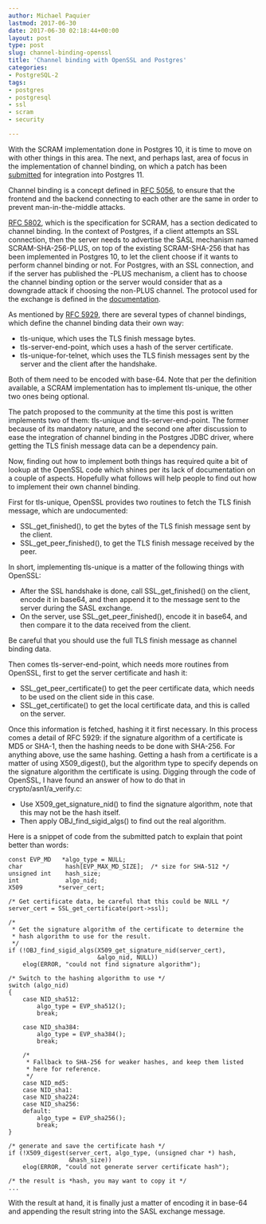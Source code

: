 ```yaml
---
author: Michael Paquier
lastmod: 2017-06-30
date: 2017-06-30 02:18:44+00:00
layout: post
type: post
slug: channel-binding-openssl
title: 'Channel binding with OpenSSL and Postgres'
categories:
- PostgreSQL-2
tags:
- postgres
- postgresql
- ssl
- scram
- security

---
```


With the SCRAM implementation done in Postgres 10, it is time to move
on with other things in this area. The next, and perhaps last, area of
focus in the implementation of channel binding, on which a patch has
been [submitted](https://www.postgresql.org/message-id/CAB7nPqTZxVG9Lk0Ojg7wUR4mhGGd_W=Qa4+7wuhy6k75kE9keg@mail.gmail.com)
for integration into Postgres 11.

Channel binding is a concept defined in
[RFC 5056](https://tools.ietf.org/html/rfc5056), to ensure that the frontend
and the backend connecting to each other are the same in order to prevent
man-in-the-middle attacks.

[RFC 5802](https://tools.ietf.org/html/rfc5802), which is the specification
for SCRAM, has a section dedicated to channel binding. In the context of
Postgres, if a client attempts an SSL connection, then the server needs to
advertise the SASL mechanism named SCRAM-SHA-256-PLUS, on top of the existing
SCRAM-SHA-256 that has been implemented in Postgres 10, to let the client
choose if it wants to perform channel binding or not. For Postgres, with an
SSL connection, and if the server has published the -PLUS mechanism, a client
has to choose the channel binding option or the server would consider that
as a downgrade attack if choosing the non-PLUS channel. The protocol used
for the exchange is defined in the
[documentation](https://www.postgresql.org/docs/devel/static/sasl-authentication.html).

As mentioned by [RFC 5929](https://tools.ietf.org/html/rfc5929), there are
several types of channel bindings, which define the channel binding data
their own way:

  * tls-unique, which uses the TLS finish message bytes.
  * tls-server-end-point, which uses a hash of the server certificate.
  * tls-unique-for-telnet, which uses the TLS finish messages sent by the
  server and the client after the handshake.

Both of them need to be encoded with base-64. Note that per the definition
available, a SCRAM implementation has to implement tls-unique, the other two
ones being optional.

The patch proposed to the community at the time this post is written
implements two of them: tls-unique and tls-server-end-point. The former
because of its mandatory nature, and the second one after discussion to
ease the integration of channel binding in the Postgres JDBC driver, where
getting the TLS finish message data can be a dependency pain.

Now, finding out how to implement both things has required quite a bit of
lookup at the OpenSSL code which shines per its lack of documentation on
a couple of aspects. Hopefully what follows will help people to find out
how to implement their own channel binding.

First for tls-unique, OpenSSL provides two routines to fetch the TLS finish
message, which are undocumented:

  * SSL_get_finished(), to get the bytes of the TLS finish message sent by
  the client.
  * SSL_get_peer_finished(), to get the TLS finish message received by the
  peer.

In short, implementing tls-unique is a matter of the following things with
OpenSSL:

  * After the SSL handshake is done, call SSL_get_finished() on the client,
  encode it in base64, and then append it to the message sent to the server
  during the SASL exchange.
  * On the server, use SSL_get_peer_finished(), encode it in base64, and then
  compare it to the data received from the client.

Be careful that you should use the full TLS finish message as channel binding
data.

Then comes tls-server-end-point, which needs more routines from OpenSSL,
first to get the server certificate and hash it:

  * SSL_get_peer_certificate() to get the peer certificate data, which needs
  to be used on the client side in this case.
  * SSL_get_certificate() to get the local certificate data, and this is
  called on the server.

Once this information is fetched, hashing it it first necessary. In this
process comes a detail of RFC 5929: if the signature algorithm of a
certificate is MD5 or SHA-1, then the hashing needs to be done with SHA-256.
For anything above, use the same hashing. Getting a hash from a certificate
is a matter of using X509_digest(), but the algorithm type to specify
depends on the signature algorithm the certificate is using. Digging
through the code of OpenSSL, I have found an answer of how to do that
in crypto/asn1/a_verify.c:

  * Use X509_get_signature_nid() to find the signature algorithm, note
  that this may not be the hash itself.
  * Then apply OBJ_find_sigid_algs() to find out the real algorithm.

Here is a snippet of code from the submitted patch to explain that
point better than words:

    const EVP_MD   *algo_type = NULL;
    char            hash[EVP_MAX_MD_SIZE];  /* size for SHA-512 */
    unsigned int    hash_size;
    int             algo_nid;
    X509          *server_cert;

    /* Get certificate data, be careful that this could be NULL */
    server_cert = SSL_get_certificate(port->ssl);

    /*
     * Get the signature algorithm of the certificate to determine the
     * hash algorithm to use for the result.
     */
    if (!OBJ_find_sigid_algs(X509_get_signature_nid(server_cert),
                             &algo_nid, NULL))
        elog(ERROR, "could not find signature algorithm");

    /* Switch to the hashing algorithm to use */
    switch (algo_nid)
    {
        case NID_sha512:
            algo_type = EVP_sha512();
            break;

        case NID_sha384:
            algo_type = EVP_sha384();
            break;

        /*
         * Fallback to SHA-256 for weaker hashes, and keep them listed
         * here for reference.
         */
        case NID_md5:
        case NID_sha1:
        case NID_sha224:
        case NID_sha256:
        default:
            algo_type = EVP_sha256();
            break;
    }

    /* generate and save the certificate hash */
    if (!X509_digest(server_cert, algo_type, (unsigned char *) hash,
                     &hash_size))
        elog(ERROR, "could not generate server certificate hash");

    /* the result is *hash, you may want to copy it */
    ...

With the result at hand, it is finally just a matter of encoding it in
base-64 and appending the result string into the SASL exchange message.
